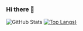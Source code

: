 ### Hi there 👋

<!--
**Arsalan40/Arsalan40** is a ✨ _special_ ✨ repository because its `README.md` (this file) appears on your GitHub profile.

Here are some ideas to get you started:

- 🔭 I’m currently working on ...
- 🌱 I’m currently learning ...
- 👯 I’m looking to collaborate on ...
- 🤔 I’m looking for help with ...
- 💬 Ask me about ...
- 📫 How to reach me: ...
- 😄 Pronouns: ...
- ⚡ Fun fact: ...
-->
![GitHub Stats](https://github-readme-stats.vercel.app/api?username=Arsalan40&theme=github_dark)
[![Top Langs](https://github-readme-stats.vercel.app/api/top-langs/?username=Arsalan40&theme=github_dark))](https://github.com/Arsalan40/github-readme-stats)

